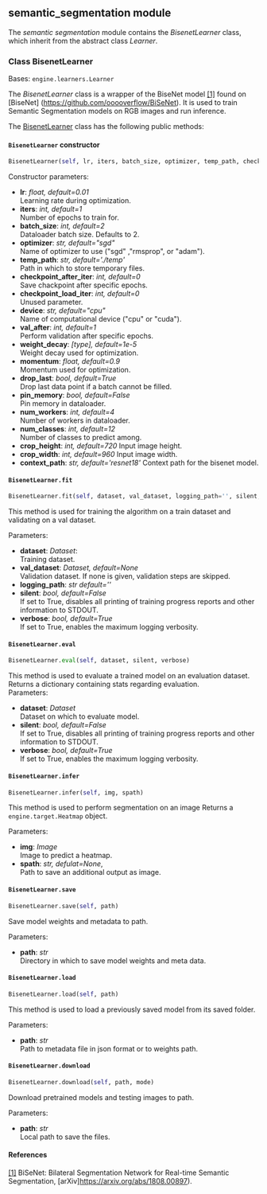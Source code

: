 ## semantic_segmentation module

The *semantic segmentation* module contains the *BisenetLearner* class, which inherit from the abstract class *Learner*.


### Class BisenetLearner
Bases: `engine.learners.Learner`

The *BisenetLearner* class is a wrapper of the BiseNet model [[1]](#bisenetp) found on [BiseNet] (https://github.com/ooooverflow/BiSeNet).
It is used to train Semantic Segmentation models on RGB images and run inference.





The [BisenetLearner](#src.opendr.perception.semantic_segmentation.bisenet.bisenet_learner.py) class has the
following public methods:

#### `BisenetLearner` constructor
```python
BisenetLearner(self, lr, iters, batch_size, optimizer, temp_path, checkpoint_after_iter, checkpoint_load_iter, device, val_after, weight_decay, momentum, drop_last, pin_memory, num_workers, num_classes, crop_height, crop_width, context_path)
```

Constructor parameters:
  - **lr**: *float, default=0.01*  
    Learning rate during optimization. 
  - **iters**: *int, default=1*  
    Number of epochs to train for. 
  - **batch_size**: *int, default=2*  
    Dataloader batch size. Defaults to 2.
  - **optimizer**: *str, default="sgd"*  
    Name of optimizer to use ("sgd" ,"rmsprop", or "adam"). 
  - **temp_path**: *str, default='./temp'*  
    Path in which to store temporary files. 
  - **checkpoint_after_iter**: *int, default=0*  
    Save chackpoint after specific epochs. 
  - **checkpoint_load_iter**: *int, default=0*  
    Unused parameter. 
  - **device**: *str, default="cpu"*  
    Name of computational device ("cpu" or "cuda"). 
  - **val_after**: *int, default=1*  
    Perform validation after specific epochs. 
  - **weight_decay**: *[type], default=1e-5*  
    Weight decay used for optimization. 
  - **momentum**: *float, default=0.9*  
    Momentum used for optimization. 
  - **drop_last**: *bool, default=True*  
    Drop last data point if a batch cannot be filled. 
  - **pin_memory**: *bool, default=False*  
    Pin memory in dataloader. 
  - **num_workers**: *int, default=4*  
    Number of workers in dataloader. 
  - **num_classes**: *int, default=12*  
    Number of classes to predict among. 
  - **crop_height**: *int, default=720*
    Input image height.
  - **crop_width**: *int, default=960*
    Input image width.
  - **context_path**: *str, default='resnet18'*
    Context path for the bisenet model.


#### `BisenetLearner.fit`
```python
BisenetLearner.fit(self, dataset, val_dataset, logging_path='', silent, verbose)
```

This method is used for training the algorithm on a train dataset and validating on a val dataset.

Parameters:
  - **dataset**: *Dataset*:  
    Training dataset.
  - **val_dataset**: *Dataset, default=None*  
    Validation dataset. If none is given, validation steps are skipped.
  - **logging_path**: *str default=''* 
  - **silent**: *bool, default=False*  
    If set to True, disables all printing of training progress reports and other information to STDOUT.  
  - **verbose**: *bool, default=True*  
    If set to True, enables the maximum logging verbosity. 


#### `BisenetLearner.eval`
```python
BisenetLearner.eval(self, dataset, silent, verbose)
```
This method is used to evaluate a trained model on an evaluation dataset.
Returns a dictionary containing stats regarding evaluation.  
Parameters:
  - **dataset**: *Dataset*  
    Dataset on which to evaluate model.
  - **silent**: *bool, default=False*  
    If set to True, disables all printing of training progress reports and other information to STDOUT.  
  - **verbose**: *bool, default=True*  
    If set to True, enables the maximum logging verbosity. 




#### `BisenetLearner.infer`
```python
BisenetLearner.infer(self, img, spath)
```

This method is used to perform segmentation on an image
Returns a `engine.target.Heatmap` object.

Parameters:
  - **img**: *Image*  
    Image to predict a heatmap.
  - **spath**: *str, defulat=None*,   
    Path to save an additional output as image.  


#### `BisenetLearner.save`
```python
BisenetLearner.save(self, path)
```

Save model weights and metadata to path.

Parameters:
- **path**: *str*  
  Directory in which to save model weights and meta data.


#### `BisenetLearner.load`
```python
BisenetLearner.load(self, path)
```

This method is used to load a previously saved model from its saved folder.


Parameters:
- **path**: *str*  
  Path to metadata file in json format or to weights path.



#### `BisenetLearner.download`
```python
BisenetLearner.download(self, path, mode)
```

Download pretrained models and testing images to path.

Parameters:
- **path**: *str*  
  Local path to save the files.


#### References
<a name="bisenetp" href="https://arxiv.org/abs/1808.00897">[1]</a> BiSeNet: Bilateral Segmentation Network for Real-time Semantic Segmentation,
[arXiv]https://arxiv.org/abs/1808.00897).  
